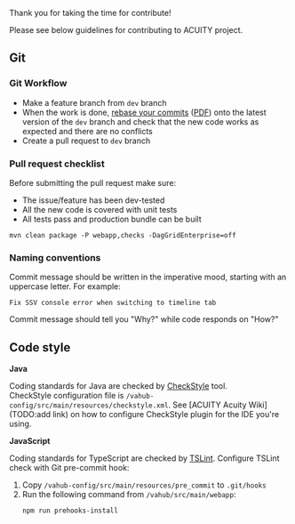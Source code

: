 Thank you for taking the time for contribute!  

Please see below guidelines for contributing to ACUITY project.  

## Git

### Git Workflow

* Make a feature branch from `dev` branch
* When the work is done, [rebase your commits](https://github.com/edx/edx-platform/wiki/How-to-Rebase-a-Pull-Request) ([PDF](/docs/How-to-Rebase-a-Pull-Request.pdf)) onto the latest version of the `dev` branch and check that the new code works as expected and there are no conflicts
* Create a pull request to `dev` branch 

### Pull request checklist

Before submitting the pull request make sure:

* The issue/feature has been dev-tested
* All the new code is covered with unit tests
* All tests pass and production bundle can be built
```
mvn clean package -P webapp,checks -DagGridEnterprise=off
```

### Naming conventions
Commit message should be written in the imperative mood, starting with an uppercase letter. For example:
```
Fix SSV console error when switching to timeline tab
```
Commit message should tell you "Why?" while code responds on "How?"

## Code style

**Java**  

Coding standards for Java are checked by [CheckStyle](https://checkstyle.sourceforge.io/) tool.  
CheckStyle configuration file is `/vahub-config/src/main/resources/checkstyle.xml`.
See [ACUITY Acuity Wiki](TODO:add link) on how to configure CheckStyle plugin for the IDE you're using.  

**JavaScript**  

Coding standards for TypeScript are checked by [TSLint](https://palantir.github.io/tslint/). Configure TSLint check with Git pre-commit hook:

1. Copy `/vahub-config/src/main/resources/pre_commit` to `.git/hooks`
2. Run the following command from `/vahub/src/main/webapp`:
    ```
    npm run prehooks-install
    ```
<!--
## Miscellaneous

### How to update application version
Run
```
mvn versions:set -DnewVersion=1.1-SNAPSHOT -DprocessAllModules
```
If everyting is OK, then
```
mvn versions:commit -DprocessAllModules
```
-->
